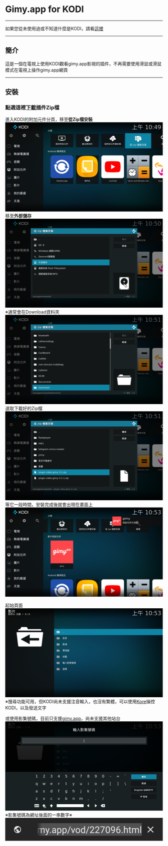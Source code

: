 # Gimy.app for KODI
---
如果您從未使用過或不知道什麼是KODI，請看[這裡](Base.md)
***
## 簡介
這是一個在電視上使用KODI觀看gimy.app影視的插件，不再需要使用滑鼠或滑鼠模式在電視上操作gimy.app網頁
***
## 安裝
### 點選這裡[下載](https://github.com/Natsuhane-Ayari/plugin.video.gimy/releases/download/v4.5/plugin.video.gimy-4.5.zip)插件Zip檔

進入KODI的附加元件分頁，移至**從Zip檔安裝**
![img](ss/9.png)
移至**外部儲存**
![img](ss/13.png)
※通常會在Download資料夾
![img](ss/14.png)
選取下載好的Zip檔
![img](ss/15.png)
等它一段時間，安裝完成後就會出現在畫面上
![img](ss/17.png)

起始頁面
![img](ss/18.png)
※搜尋功能可用，但KODI尚未支援注音輸入，也沒有繁體，可以使用[Kore](https://play.google.com/store/apps/details?id=org.xbmc.kore)操控KODI，以及發送文字

或使用影集號碼，目前只支援[gimy.app](https://gimy.app/)，尚未支援其他站台
![img](ss/19.png)
※影集號碼為網址後面的一串數字※
![img](ss/20.png)
